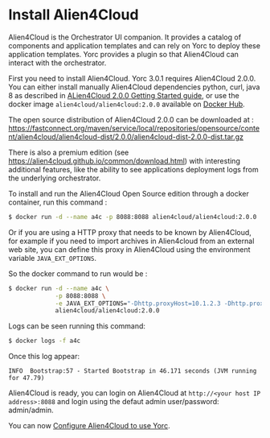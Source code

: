 # Install Alien4Cloud

Alien4Cloud is the Orchestrator UI companion.
It provides a catalog of components and application templates and can rely on Yorc to deploy these application templates.
Yorc provides a plugin so that Alien4Cloud can interact with the orchestrator.

First you need to install Alien4Cloud. Yorc 3.0.1 requires Alien4Cloud 2.0.0.
You can either install manually Alien4Cloud dependencies python, curl, java 8 as described
in [ALien4Cloud 2.0.0 Getting Started guide](https://alien4cloud.github.io/#/documentation/2.0.0/getting_started/new_getting_started.html),
or use the docker image `alien4cloud/alien4cloud:2.0.0` available on [Docker Hub](https://hub.docker.com/r/alien4cloud/alien4cloud/).

The open source distribution of Alien4Cloud 2.0.0 can be downloaded at :
https://fastconnect.org/maven/service/local/repositories/opensource/content/alien4cloud/alien4cloud-dist/2.0.0/alien4cloud-dist-2.0.0-dist.tar.gz

There is also a premium edition (see https://alien4cloud.github.io/common/download.html) 
with interesting additional features, like the ability to see applications deployment
logs from the underlying orchestrator.

To install and run the Alien4Cloud Open Source edition through a docker container, run this command :
```bash
$ docker run -d --name a4c -p 8088:8088 alien4cloud/alien4cloud:2.0.0
```

Or if you are using a HTTP proxy that needs to be known by Alien4Cloud, for example 
if you need to import archives in Alien4cloud from an external web site,
you can define this proxy in Alien4Cloud using the environment variable `JAVA_EXT_OPTIONS`.

So the docker command to run would be :
```bash
$ docker run -d --name a4c \
             -p 8088:8088 \
             -e JAVA_EXT_OPTIONS="-Dhttp.proxyHost=10.1.2.3 -Dhttp.proxyPort=8080 -Dhttp.nonProxyHosts=\"127.0.0.1|10.11.12.13|10.20.*\"" \
             alien4cloud/alien4cloud:2.0.0
```
Logs can be seen running this command:
```bash
$ docker logs -f a4c
```
Once this log appear:
```
INFO  Bootstrap:57 - Started Bootstrap in 46.171 seconds (JVM running for 47.79)
```
Alien4Cloud is ready, you can login on Alien4Cloud at `http://<your host IP address>:8088`
and login using the defaut admin user/password: admin/admin.

You can now [Configure Alien4Cloud to use Yorc](configure_a4c_yorc.md).

